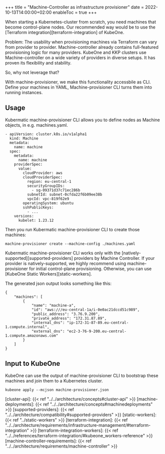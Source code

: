 +++
title = "Machine-Controller as infrastructure provisioner"
date = 2022-10-13T14:00:00+02:00
enableToc = true
+++

When starting a Kubernetes-cluster from scratch, you need machines that become control-plane nodes. 
Our recommended way would be to use the [Terraform integration][terraform-integration] of KubeOne. 

Problem: The usability when provisioning machines via Terraform can vary from provider to provider.
Machine-controller already contains full-featured provisioning logic for many providers. KubeOne and KKP clusters use Machine-controller on a wide variety of providers in diverse setups. It has proven its flexibility and stability.

So, why not leverage that? 

With machine-provisioner, we make this functionality accessbile as CLI. Define your machines in YAML, Machine-provisioner CLI turns them into running instances. 

## Usage

Kubermatic machine-provisioner CLI allows you to define nodes as Machine objects, in e.g. machines.yaml.

```
- apiVersion: cluster.k8s.io/v1alpha1
  kind: Machine
  metadata:
    name: machine
  spec:
    metadata:
      name: machine
    providerSpec:
      value:
        cloudProvider: aws
        cloudProviderSpec:
          region: eu-central-1
          securityGroupIDs:
            - sg-09371d37c71ec286b
          subnetId: subnet-0cfda22f6b09ee38b
          vpcId: vpc-819f62e9
        operatingSystem: ubuntu
        sshPublicKeys:
          - ...
    versions:
      kubelet: 1.23.12
```

Then you run Kubermatic machine-provisioner CLI to create those machines:

```
machine-provisioner create --machine-config ./machines.yaml
```

Kubermatic machine-provisioner CLI works only with the 
[natively-supported][supported-providers] providers by Machine Controller. If your provider is
natively-supported, we highly recommend using machine-provisioner for initial control-plane provisioning. Otherwise, you can use [KubeOne Static Workers][static-workers].

The generated json output looks something like this:

```
{
	"machines": [
		{
			"name": "machine-a",
			"id": "aws:///eu-central-1a/i-0e0ac21dccd51c989",
			"public_address": "3.76.9.200",
			"private_address": "172.31.87.89",
			"internal_dns": "ip-172-31-87-89.eu-central-1.compute.internal",
			"external_dns": "ec2-3-76-9-200.eu-central-1.compute.amazonaws.com"
		}
	]
}
```

## Input to KubeOne

KubeOne can use the output of machine-provisioner CLI to bootstrap these machines and join them to a Kubernetes cluster. 

```
kubeone apply --mcjson machine-provisioner.json
```

[machine-controller]: https://github.com/kubermatic/machine-controller
[cluster-api]: {{< ref "../../architecture/concepts#cluster-api" >}}
[machine-deployments]: {{< ref "../../architecture/concepts#machinedeployments" >}}
[supported-providers]: {{< ref "../../architecture/compatibility#supported-providers" >}}
[static-workers]: {{< ref "../static-workers" >}}
[terraform-integration]: {{< ref "../../architecture/requirements/infrastructure-management/#terraform-integration" >}}
[terraform-integration-workers]: {{< ref "../../references/terraform-integration/#kubeone_workers-reference" >}}
[machine-controller-requirements]: {{< ref "../../architecture/requirements/machine-controller" >}}
